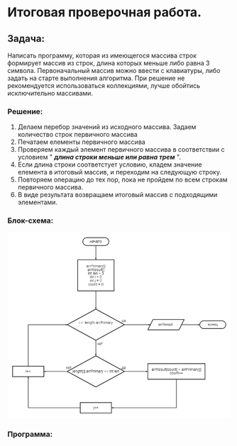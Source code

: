 #  Итоговая проверочная работа.

##  Задача:
Написать программу, которая из имеющегося массива строк формирует массив из строк, длина которых меньше либо равна 3 символа. Первоначальный массив можно ввести с клавиатуры, либо задать на старте выполнения алгоритма. При решение не рекомендуется использоваться коллекциями, лучше обойтись исключительно массивами.


###  Решение:
1. Делаем перебор значений из исходного массива. Задаем количество строк первичного массива
2. Печатаем елементы первичного массива
3. Проверяем каждый элемент первичного массива в соответствии с условием " **_длина строки меньше или равна трем_** ".
4. Если длина строки соответстует условию, кладем значение елемента в итоговый массив, и переходим на следующую строку.
5. Повторяем операцию до тех пор, пока не пройдем по всем строкам первичного массива.
6. В виде результата возвращаем итоговый массив с подходящими элементами.

###  Блок-схема:
![ Диаграмма ](/Diagram/diagram.png)

###  Программа: